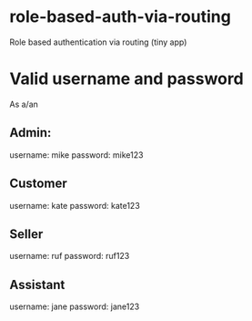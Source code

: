 # role-based-auth-via-routing
Role based authentication via routing (tiny app)

# Valid username and password
As a/an

## Admin:
  username: mike
  password: mike123

## Customer
  username: kate
  password: kate123

## Seller 
 username: ruf
 password: ruf123

## Assistant
  username: jane
  password: jane123
